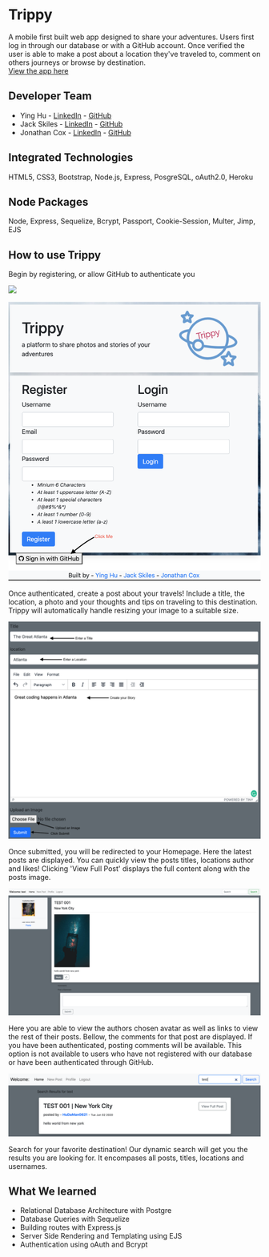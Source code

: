 # Trippy
A mobile first  built web app designed to share your adventures.  Users first log in through our database or with a GitHub account.  Once verified the user is able to make a post about a location they've traveled to, comment on others journeys or browse by destination.  
[View the app here](https://jonathancoxbootstrap.netlify.app/)

## Developer Team
- Ying Hu - [LinkedIn]([https://www.linkedin.com/in/yingx-hu/](https://www.linkedin.com/in/yingx-hu/)) - [GitHub](https://github.com/HuDaMan0621)
- Jack Skiles - [LinkedIn]([https://www.linkedin.com/in/jack-skiles-46500a1a7/](https://www.linkedin.com/in/jack-skiles-46500a1a7/)) - [GitHub](https://github.com/JackSkiles)
- Jonathan Cox - [LinkedIn]([https://www.linkedin.com/in/jonathancox11/](https://www.linkedin.com/in/jonathancox11/)) - [GitHub](https://github.com/jonathancox1)

## Integrated Technologies
HTML5, CSS3, Bootstrap, Node.js, Express, PosgreSQL, oAuth2.0, Heroku

## Node Packages
Node, Express, Sequelize, Bcrypt, Passport, Cookie-Session, Multer, Jimp, EJS

## How to use Trippy
Begin by registering, or allow GitHub to authenticate you

<img src = "https://media.giphy.com/media/PmdNber5snMBnA7181/giphy.gif">

![Login with Git](./public/img/gitlogin.png)

Once authenticated, create a post about your travels!  Include a title, the location, a photo and your thoughts and tips on traveling to this destination.   Trippy will automatically handle resizing your image to a suitable size.

![create post page](./public/img/post.png)

Once submitted, you will be redirected to your Homepage.  Here the latest posts are displayed.  You can quickly view the posts titles, locations author and likes!  Clicking 'View Full Post' displays the full content along with the posts image.

![full page post](./public/img/full.png)

Here you are able to view the authors chosen avatar as well as links to view the rest of their posts. Bellow, the comments for that post are displayed. If you have been authenticated, posting comments will be available.  This option is not available to users who have not registered with our database or have been authenticated through GitHub.

![comments](./public/img/searchresult.png)

Search for your favorite destination!  Our dynamic search will get you the results you are looking for.  It encompases all posts, titles, locations and usernames.  

## What We learned
- Relational Database Architecture with Postgre
- Database Queries with Sequelize
- Building routes with Express.js
- Server Side Rendering and Templating using EJS
- Authentication using oAuth and Bcrypt
